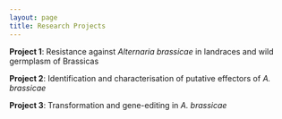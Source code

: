 ```yaml
---
layout: page
title: Research Projects
---
```



**Project 1**: Resistance against <i>Alternaria brassicae</i> in landraces and wild germplasm of Brassicas 



**Project 2**: Identification and characterisation of putative effectors of <i>A. brassicae</i>



**Project 3**: Transformation and gene-editing in <i>A. brassicae</i>
